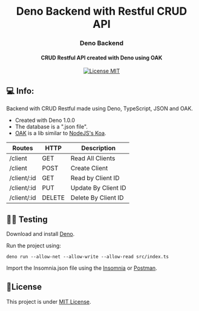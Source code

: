 <h1 align="center">
  <br>
  Deno Backend with Restful CRUD API
  <br>
</h1>

<h3 align="center">Deno Backend</h4>

<h4 align="center">CRUD Restful API created with Deno using OAK</h4>
<p align="center">
  <a href="https://opensource.org/licenses/MIT">
    <img src="https://img.shields.io/badge/License-MIT-blue.svg" alt="License MIT">
  </a>
</p>

## 💻 Info:

Backend with CRUD Restful made using Deno, TypeScript, JSON and OAK.

- Created with Deno 1.0.0
- The database is a ".json file".
- [OAK](https://github.com/oakserver/oak) is a lib similar to [NodeJS's Koa](https://github.com/koajs/koa).

| Routes      | HTTP   | Description         |
| ----------- | ------ | ------------------- |
| /client     | GET    | Read All Clients    |
| /client     | POST   | Create Client       |
| /client/:id | GET    | Read by Client ID   |
| /client/:id | PUT    | Update By Client ID |
| /client/:id | DELETE | Delete By Client ID |

## 👨‍🏫 Testing

Download and install [Deno](https://deno.land/).

Run the project using:

```
deno run --allow-net --allow-write --allow-read src/index.ts
```

Import the Insomnia.json file using the [Insomnia](https://insomnia.rest/download/) or [Postman](https://www.postman.com/).

## 📝License

This project is under [MIT License](LICENSE).
